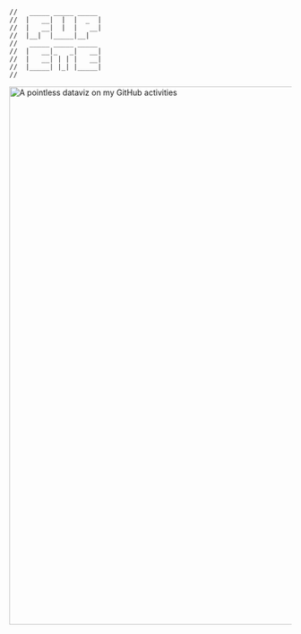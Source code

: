 ```
//   _____ _____ _____   
//  |   __|  |  |  _  |  
//  |   __|  |  |   __|  
//  |__|  |_____|__|     
//   _____ _____ _____   
//  |   __|_   _|   __|  
//  |   __| | | |   __|  
//  |_____| |_| |_____|  
//     
```
[<img style="width:100vw" alt="A pointless dataviz on my GitHub activities" src="https://github-readme-stats.vercel.app/api?username=Fupete&theme=graywhite&show_icons=true&include_all_commits=true&hide_rank=true">](https://github.com/Fupete)
